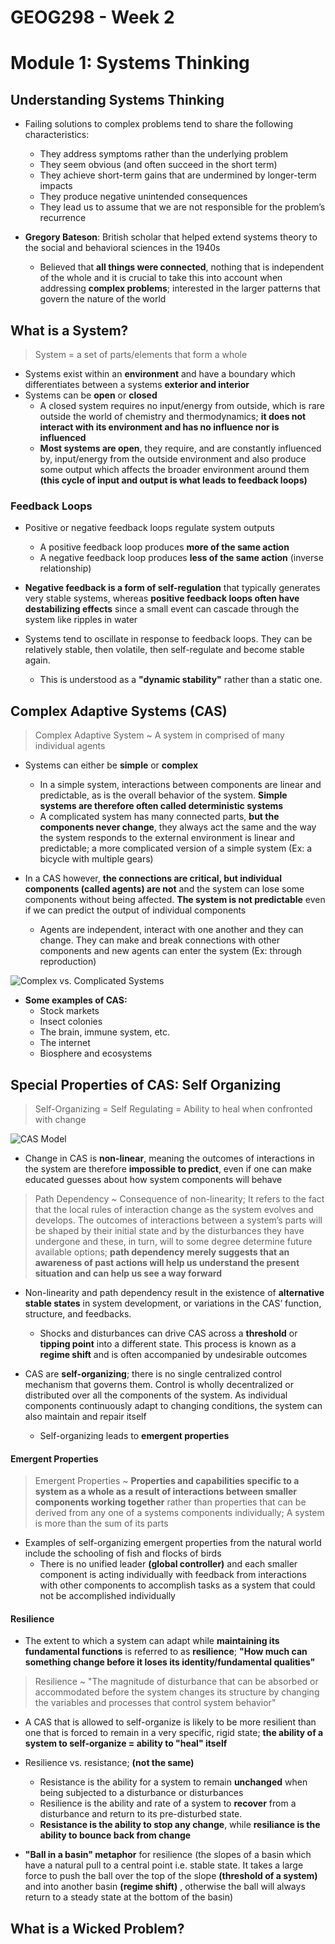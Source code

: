 # GEOG298 - Week 2

# Module 1: Systems Thinking

## Understanding Systems Thinking
- Failing solutions to complex problems tend to share the following characteristics:
	- They address symptoms rather than the underlying problem
	- They seem obvious (and often succeed in the short term)
	- They achieve short-term gains that are undermined by longer-term impacts
	- They produce negative unintended consequences
	- They lead us to assume that we are not responsible for the problem’s recurrence

- **Gregory Bateson**: British scholar that helped extend systems theory to the social and behavioral sciences in the 1940s
	- Believed that **all things were connected**, nothing that is independent of the whole and it is crucial to take this into account when addressing **complex problems**; interested in the larger patterns that govern the nature of the world

## What is a System?
> System = a set of parts/elements that form a whole

- Systems exist within an **environment** and have a boundary which differentiates between a systems **exterior and interior**
- Systems can be **open** or **closed**
	- A closed system requires no input/energy from outside, which is rare outside the world of chemistry and thermodynamics; **it does not interact with its environment and has no influence nor is influenced**
	-	**Most systems are open**,  they require, and are constantly influenced by, input/energy from the outside environment and also produce some output which affects the broader environment around them **(this cycle of input and output is what leads to feedback loops)**

### Feedback Loops
- Positive or negative feedback loops regulate system outputs
	- A positive feedback loop produces **more of the same action**
	- A negative feedback loop produces **less of the same action** (inverse relationship)
- **Negative feedback is a form of self-regulation** that typically generates very stable systems, whereas **positive feedback loops often have destabilizing effects** since a small event can cascade through the system like ripples in water

- Systems tend to oscillate in response to feedback loops. They can be relatively stable, then volatile, then self-regulate and become stable again.
	- This is understood as a **"dynamic stability"** rather than a static one.

## Complex Adaptive Systems (CAS)
> Complex Adaptive System ~ A system in comprised of many individual agents

- Systems can either be **simple** or **complex**
	- In a simple system, interactions between components are linear and predictable, as is the overall behavior of the system. **Simple systems are therefore often called deterministic systems**
	- A complicated system has many connected parts, **but the components never change**, they always act the same and the way the system responds to the external environment is linear and predictable; a more complicated version of a simple system (Ex: a bicycle with multiple gears)
	
- In a CAS however, **the connections are critical, but individual components (called agents) are not** and the system can lose some components without being affected. **The system is not predictable** even if we can predict the output of individual components
	- Agents are independent, interact with one another and they can change. They can make and break connections with other components and new agents can enter the system (Ex: through reproduction)

![](http://environmentacademy.org/asset-v1:UNEP+ENV001+2020+type@asset+block/1232.jpg "Complex vs. Complicated Systems")

- **Some examples of CAS:**
	- Stock markets
	- Insect colonies
	- The brain, immune system, etc.
	- The internet
	- Biosphere and ecosystems

## Special Properties of CAS: Self Organizing
> Self-Organizing = Self Regulating = Ability to heal when confronted with change

![](https://insights-images.thoughtworks.com/CAS20modelenterprise20agility_e1291c527270deaa7aa7b46c0db3108c.png "CAS Model")

- Change in CAS is **non-linear**, meaning the outcomes of interactions in the system are therefore **impossible to predict**, even if one can make educated guesses about how system components will behave

> Path Dependency ~ Consequence of non-linearity; It refers to the fact that the local rules of interaction change as the system evolves and develops. The outcomes of interactions between a system’s parts will be shaped by their initial state and by the disturbances they have undergone and these, in turn, will to some degree determine future available options; **path dependency merely suggests that an awareness of past actions will help us understand the present situation and can help us see a way forward**

- Non-linearity and path dependency result in the existence of **alternative stable states** in system development, or variations in the CAS’ function, structure, and feedbacks. 
	- Shocks and disturbances can drive CAS across a **threshold** or **tipping point** into a different state. This process is known as a **regime shift** and is often accompanied by undesirable outcomes

- CAS are **self-organizing**; there is no single centralized control mechanism that governs them. Control is wholly decentralized or distributed over all the components of the system. As individual components continuously adapt to changing conditions, the system can also maintain and repair itself
	- Self-organizing leads to **emergent properties**

#### Emergent Properties
> Emergent Properties ~ **Properties and capabilities specific to a system as a whole as a result of interactions between smaller components working together** rather than properties that can be derived from any one of a systems components individually; A system is more than the sum of its parts

- Examples of self-organizing emergent properties from the natural world include the schooling of fish and flocks of birds
	- There is no unified leader **(global controller)** and each smaller component is acting individually with feedback from interactions with other components to accomplish tasks as a system that could not be accomplished individually

#### Resilience
- The extent to which a system can adapt while **maintaining its fundamental functions** is referred to as **resilience**; **"How much can something change before it loses its identity/fundamental qualities"**

> Resilience ~ "The magnitude of disturbance that can be absorbed or accommodated before the system changes its structure by changing the variables and processes that control system behavior"

- A CAS that is allowed to self-organize is likely to be more resilient than one that is forced to remain in a very specific, rigid state; **the ability of a system to self-organize = ability to "heal" itself**

- Resilience vs. resistance; **(not the same)**
	- Resistance is the ability for a system to remain **unchanged** when being subjected to a disturbance or disturbances
	- Resilience is the ability and rate of a system to **recover** from a disturbance and return to its pre-disturbed state.
	- **Resistance is the ability to stop any change**, while **resiliance is the ability to bounce back from change**

- **"Ball in a basin" metaphor** for resilience (the slopes of a basin which have a natural pull to a central point i.e. stable state. It takes a large force to push the ball over the top of the slope **(threshold of a system)** and into another basin **(regime shift)** , otherwise the ball will always return to a steady state at the bottom of the basin)

## What is a Wicked Problem?